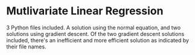 # Mutlivariate Linear Regression

3 Python files included. A solution using the normal equation, and two solutions using gradient descent.
Of the two gradient descent solutions included, there's an inefficient and more efficient solution as indicated by their file names. 
